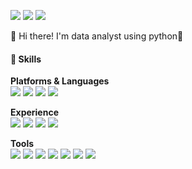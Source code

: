 <a href="https://www.tistory.com/limmyou" target="_blank"><img src="https://img.shields.io/badge/blog-000000?style=for-the-badge&logo=tistory&logoColor=white"/></a>
<a href="https://www.instagram.com/limmyou" target="_blank"><img src="https://img.shields.io/badge/limmyou-E4405F?style=for-the-badge&logo=instagram&logoColor=white"/></a>
<a href="heelim0624@naver.com" target="_blank"><img src="https://img.shields.io/badge/heelim0624@naver.com-EA4335?style=for-the-badge&logo=gmail&logoColor=white"/></a>

👋 Hi there! I'm data analyst using python🚀

#### 💪 Skills

**Platforms & Languages**<br>
<img src="https://img.shields.io/badge/python-3776AB?style=for-the-badge&logo=python&logoColor=white"/>
<img src="https://img.shields.io/badge/Java-000000?style=for-the-badge&logo=openjdk&logoColor=white"/>
<img src="https://img.shields.io/badge/mysql-4479A1?style=for-the-badge&logo=mysql&logoColor=white"/>
<img src="https://img.shields.io/badge/jupyter-F37626?style=for-the-badge&logo=jupyter&logoColor=white">

**Experience**<br>
<img src="https://img.shields.io/badge/amazonaws-232F3E?style=for-the-badge&logo=amazonaws&logoColor=white">
<img src="https://img.shields.io/badge/ubuntu-E95420?style=for-the-badge&logo=ubuntu&logoColor=white">
<img src="https://img.shields.io/badge/html-E34F26?style=for-the-badge&logo=html5&logoColor=white">
<img src="https://img.shields.io/badge/css-1572B6?style=for-the-badge&logo=css3&logoColor=white">

**Tools**<br>
<img src="https://img.shields.io/badge/amazonec2-FF9900?style=for-the-badge&logo=amazonec2&logoColor=white">
<img src="https://img.shields.io/badge/dbeaver-382923?style=for-the-badge&logo=dbeaver&logoColor=white">
<img src="https://img.shields.io/badge/visualstudiocode-007ACC?style=for-the-badge&logo=visualstudiocode&logoColor=white">
<img src="https://img.shields.io/badge/notion-000000?style=for-the-badge&logo=notion&logoColor=white">
<img src="https://img.shields.io/badge/slack-4A154B?style=for-the-badge&logo=slack&logoColor=white">
<img src="https://img.shields.io/badge/trello-0052CC?style=for-the-badge&logo=trello&logoColor=white">
<img src="https://img.shields.io/badge/git-F05032?style=for-the-badge&logo=git&logoColor=white">
